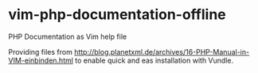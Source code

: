 vim-php-documentation-offline
=============================

PHP Documentation as Vim help file

Providing files from http://blog.planetxml.de/archives/16-PHP-Manual-in-VIM-einbinden.html to enable quick and eas installation with Vundle.
